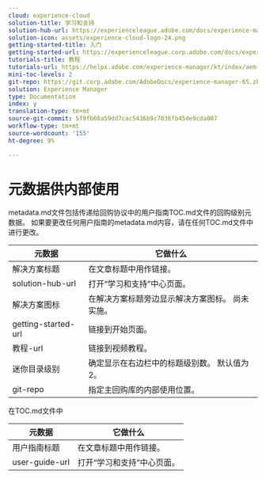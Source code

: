 ```yaml
---
cloud: experience-cloud
solution-title: 学习和支持
solution-hub-url: https://experienceleague.adobe.com/docs/experience-manager-65.html
solution-icon: assets/experience-cloud-logo-24.png
getting-started-title: 入门
getting-started-url: https://experienceleague.corp.adobe.com/docs/experience-manager-tutorials.html
tutorials-title: 教程
tutorials-url: https://helpx.adobe.com/experience-manager/kt/index/aem-6-5-videos.html
mini-toc-levels: 2
git-repo: https://git.corp.adobe.com/AdobeDocs/experience-manager-65.zh-Hans
solution: Experience Manager
type: Documentation
index: y
translation-type: tm+mt
source-git-commit: 5f9fb08a59dd7cac5436b9c7836fb45de9cda007
workflow-type: tm+mt
source-wordcount: '155'
ht-degree: 9%

---
```



# 元数据供内部使用

metadata.md文件包括传递给回购协议中的用户指南TOC.md文件的回购级别元数据。 如果要更改任何用户指南的metadata.md内容，请在任何TOC.md文件中进行更改。

| 元数据 | 它做什么 |
|--- |--- |
| 解决方案标题 | 在文章标题中用作链接。 |
| solution-hub-url | 打开“学习和支持”中心页面。 |
| 解决方案图标 | 在解决方案标题旁边显示解决方案图标。 尚未实施。 |
| getting-started-url | 链接到开始页面。 |
| 教程-url | 链接到视频教程。 |
| 迷你目录级别 | 确定显示在右边栏中的标题级别数。 默认值为 2。 |
| git-repo | 指定主回购库的内部使用位置。 |

在TOC.md文件中

| 元数据 | 它做什么 |
|--- |--- |
| 用户指南标题 | 在文章标题中用作链接。 |
| user-guide-url | 打开“学习和支持”中心页面。 |
